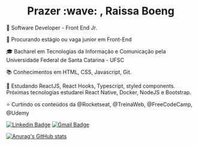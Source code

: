 <h1 align=center> Prazer :wave: , Raissa Boeng</h1>

<p> 📍 Software Developer - Front End Jr.</p>
<p> 🎯 Procurando estágio ou vaga junior em Front-End </p>
<p> 🎓 Bacharel em Tecnologias da Informação e Comunicação pela Universidade Federal de Santa Catarina - UFSC </p>
<p> 📚 Conhecimentos em HTML, CSS, Javascript, Git. </p>
<p> 🌱 Estudando ReactJS, React Hooks, Typescript, styled components. Próximas tecnologias estudarei React Native, Docker, NodeJS e Bootstrap. </p>
<p> ⭐ Curtindo os conteúdos da @Rocketseat, @TreinaWeb, @FreeCodeCamp, @Udemy </p>


[![Linkedin Badge](https://img.shields.io/badge/-RaissaBoeng-blue?style=flat-square&logo=Linkedin&logoColor=white&link=https://www.linkedin.com/in/raissa-boeng-da-silva-a380a1157/)](https://www.linkedin.com/in/raissa-boeng-da-silva-a380a1157/)   [![Gmail Badge](https://img.shields.io/badge/-raissa.boeng@gmail.com-c14438?style=flat-square&logo=Gmail&logoColor=white&link=mailto:raissa.boeng@gmail.com)](mailto:raissa.boeng@gmail.com) 

[![Anurag's GitHub stats](https://github-readme-stats.vercel.app/api?username=raissaboeng&show_icons=true&theme=tokyonight)](https://github.com/raissaboeng/github-readme-stats)
